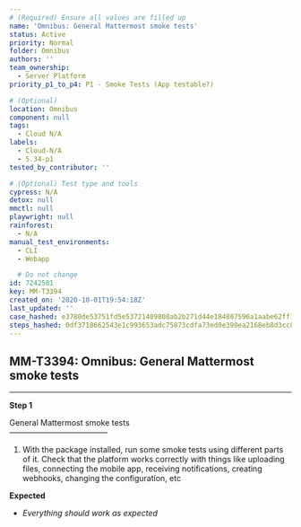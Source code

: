 ```yaml
---
# (Required) Ensure all values are filled up
name: 'Omnibus: General Mattermost smoke tests'
status: Active
priority: Normal
folder: Omnibus
authors: ''
team_ownership:
  - Server Platform
priority_p1_to_p4: P1 - Smoke Tests (App testable?)

# (Optional)
location: Omnibus
component: null
tags:
  - Cloud N/A
labels:
  - Cloud-N/A
  - 5.34-p1
tested_by_contributor: ''

# (Optional) Test type and tools
cypress: N/A
detox: null
mmctl: null
playwright: null
rainforest:
  - N/A
manual_test_environments:
  - CLI
  - Webapp

  # Do not change
id: 7242501
key: MM-T3394
created_on: '2020-10-01T19:54:18Z'
last_updated: ''
case_hashed: e3780de53751fd5e53721409808ab2b271d44e184807596a1aabe62ff10ca22b7419b407e10fa7b368a7e5dce08fb78b
steps_hashed: 0df3718662543e1c993653adc75873cdfa73ed0e390ea2168eb8d3cc885831b71f3a4835e3b9074b7631df8542def831
---
```


<!-- (Auto-generated) Based on frontmatter's "key" and "name" -->

## MM-T3394: Omnibus: General Mattermost smoke tests

---

**Step 1**

General Mattermost smoke tests\
–––––––––––––––––––––––––

1. With the package installed, run some smoke tests using different parts of it. Check that the platform works correctly with things like uploading files, connecting the mobile app, receiving notifications, creating webhooks, changing the configuration, etc

**Expected**

- _Everything should work as expected_
